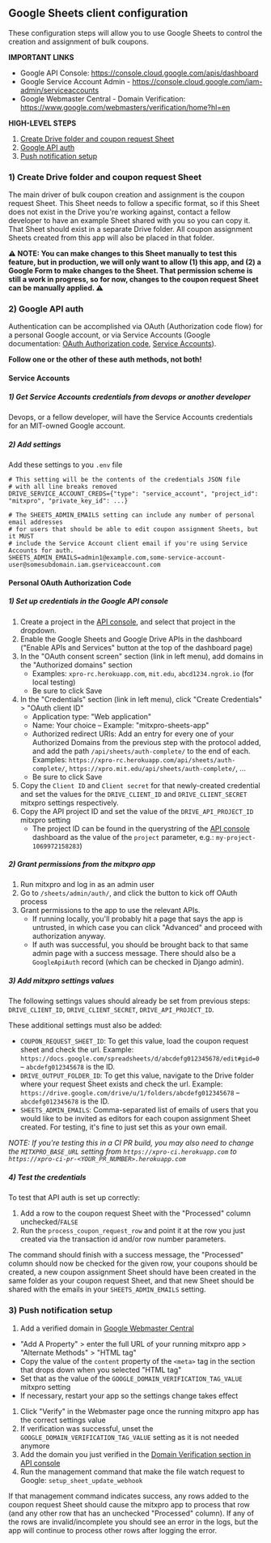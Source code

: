 Google Sheets client configuration
---

These configuration steps will allow you to use Google Sheets to control the creation and 
assignment of bulk coupons.

**IMPORTANT LINKS**
- Google API Console: https://console.cloud.google.com/apis/dashboard
- Google Service Account Admin - https://console.cloud.google.com/iam-admin/serviceaccounts
- Google Webmaster Central - Domain Verification: https://www.google.com/webmasters/verification/home?hl=en

**HIGH-LEVEL STEPS**
1. [Create Drive folder and coupon request Sheet](#1-create-drive-folder-and-coupon-request-sheet)
1. [Google API auth](#2-google-api-auth)
1. [Push notification setup](#3-push-notification-setup)


### 1) Create Drive folder and coupon request Sheet

The main driver of bulk coupon creation and assignment is the coupon request Sheet.
This Sheet needs to follow a specific format, so if this Sheet does not exist in the 
Drive you're working against, contact a fellow developer to have an example Sheet shared
with you so you can copy it. That Sheet should exist in a separate Drive folder. All coupon
assignment Sheets created from this app will also be placed in that folder.

**⚠️ NOTE: You can make changes to this Sheet manually to test this feature, but in production, 
we will only want to allow (1) this app, and (2) a Google Form to make changes to the Sheet. 
That permission scheme is still a work in progress, so for now, changes to the coupon request Sheet
can be manually applied. ⚠️**

### 2) Google API auth

Authentication can be accomplished via OAuth (Authorization code flow) for a personal
Google account, or via Service Accounts
(Google documentation: [OAuth Authorization code](https://developers.google.com/identity/protocols/OAuth2WebServer), 
[Service Accounts](https://developers.google.com/identity/protocols/OAuth2ServiceAccount)).

**Follow one or the other of these auth methods, not both!**

#### Service Accounts  

##### 1) Get Service Accounts credentials from devops or another developer

Devops, or a fellow developer, will have the Service Accounts credentials for
an MIT-owned Google account.

##### 2) Add settings

Add these settings to you `.env` file

```dotenv
# This setting will be the contents of the credentials JSON file
# with all line breaks removed
DRIVE_SERVICE_ACCOUNT_CREDS={"type": "service_account", "project_id": "mitxpro", "private_key_id": ...}

# The SHEETS_ADMIN_EMAILS setting can include any number of personal email addresses
# for users that should be able to edit coupon assignment Sheets, but it MUST
# include the Service Account client email if you're using Service Accounts for auth. 
SHEETS_ADMIN_EMAILS=admin1@example.com,some-service-account-user@somesubdomain.iam.gserviceaccount.com
```

#### Personal OAuth Authorization Code

##### 1) Set up credentials in the Google API console

1. Create a project in the [API console](https://console.cloud.google.com/apis/dashboard), and select that project in the dropdown.
1. Enable the Google Sheets and Google Drive APIs in the dashboard ("Enable APIs and Services" button at the top of the 
   dashboard page)
1. In the "OAuth consent screen" section (link in left menu), add domains in the "Authorized domains"
   section
   - Examples: `xpro-rc.herokuapp.com`, `mit.edu`, `abcd1234.ngrok.io` (for local testing)
   - Be sure to click Save
1. In the "Credentials" section (link in left menu), click "Create Credentials" > "OAuth client ID"
   - Application type: "Web application"
   - Name: Your choice – Example: "mitxpro-sheets-app"
   - Authorized redirect URIs: Add an entry for every one of your Authorized Domains from the previous
     step with the protocol added, and add the path `/api/sheets/auth-complete/` to the end of each. 
     Examples: `https://xpro-rc.herokuapp.com/api/sheets/auth-complete/`, `https://xpro.mit.edu/api/sheets/auth-complete/`, ...
   - Be sure to click Save
1. Copy the `Client ID` and `Client secret` for that newly-created credential and set the values for the
   `DRIVE_CLIENT_ID` and `DRIVE_CLIENT_SECRET` mitxpro settings respectively.
1. Copy the API project ID and set the value of the `DRIVE_API_PROJECT_ID` mitxpro setting
   - The project ID can be found in the querystring of the [API console](https://console.cloud.google.com/apis/dashboard)
     dashboard as the value of the `project` parameter, e.g.: `my-project-1069972158283`)

##### 2) Grant permissions from the mitxpro app

1. Run mitxpro and log in as an admin user
1. Go to `/sheets/admin/auth/`, and click the button to kick off OAuth process
1. Grant permissions to the app to use the relevant APIs.
   - If running locally, you'll probably hit a page that says the app is untrusted, in which
     case you can click "Advanced" and proceed with authorization anyway.
   - If auth was successful, you should be brought back to that same admin page with a
     success message. There should also be a `GoogleApiAuth` record (which can be checked in Django admin).

##### 3) Add mitxpro settings values

The following settings values should already be set from previous steps:
`DRIVE_CLIENT_ID`, `DRIVE_CLIENT_SECRET`, `DRIVE_API_PROJECT_ID`.

These additional settings must also be added:
- `COUPON_REQUEST_SHEET_ID`: To get this value, load the coupon request sheet and check the url. 
  Example: `https://docs.google.com/spreadsheets/d/abcdefg012345678/edit#gid=0` – `abcdefg012345678` is the ID.
- `DRIVE_OUTPUT_FOLDER_ID`: To get this value, navigate to the Drive folder where your request Sheet exists and 
  check the url. Example: `https://drive.google.com/drive/u/1/folders/abcdefg012345678` – `abcdefg012345678` is the ID.
- `SHEETS_ADMIN_EMAILS`: Comma-separated list of emails of users that you would like to be invited as editors
  for each coupon assignment Sheet created. For testing, it's fine to just set this as your own email. 

*NOTE: If you're testing this in a CI PR build, you may also need to change the `MITXPRO_BASE_URL`
setting from `https://xpro-ci.herokuapp.com` to `https://xpro-ci-pr-<YOUR_PR_NUMBER>.herokuapp.com`*  

##### 4) Test the credentials

To test that API auth is set up correctly:
1. Add a row to the coupon request Sheet with the "Processed" column unchecked/`FALSE`
1. Run the `process_coupon_request_row` and point it at the row you just created
   via the transaction id and/or row number parameters.

The command should finish with a success message, the "Processed" column should now
be checked for the given row, your coupons should be created, a new coupon assignment
Sheet should have been created in the same folder as your coupon request Sheet, and
that new Sheet should be shared with the emails in your `SHEETS_ADMIN_EMAILS` setting.


### 3) Push notification setup

1. Add a verified domain in [Google Webmaster Central](https://www.google.com/webmasters/verification/home?hl=en)
  - "Add A Property" > enter the full URL of your running mitxpro app > "Alternate Methods" > "HTML tag"
  - Copy the value of the `content` property of the `<meta>` tag in the section that drops down when
    you selected "HTML tag"
  - Set that as the value of the `GOOGLE_DOMAIN_VERIFICATION_TAG_VALUE` mitxpro setting
  - If necessary, restart your app so the settings change takes effect
1. Click "Verify" in the Webmaster page once the running mitxpro app has the correct settings value
1. If verification was successful, unset the `GOOGLE_DOMAIN_VERIFICATION_TAG_VALUE` setting as it is not needed anymore
1. Add the domain you just verified in the [Domain Verification section in API console](https://console.cloud.google.com/apis/credentials/domainverification)
1. Run the management command that make the file watch request to Google: `setup_sheet_update_webhook`

If that management command indicates success, any rows added to the coupon request Sheet should
cause the mitxpro app to process that row (and any other row that has an unchecked "Processed" column).
If any of the rows are invalid/incomplete you should see an error in the logs, but the app will continue
to process other rows after logging the error.
